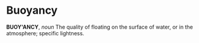 # Buoyancy

**BUOY'ANCY**, _noun_ The quality of floating on the surface of water, or in the atmosphere; specific lightness.